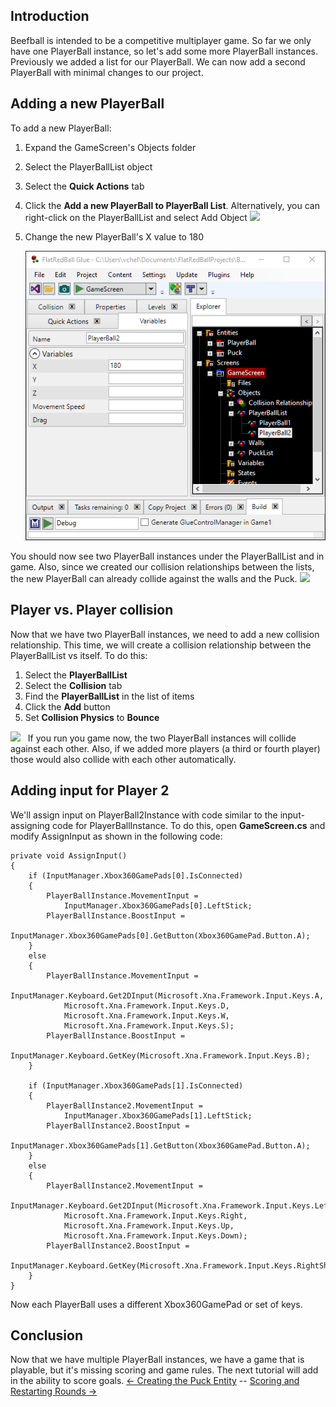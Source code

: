 ## Introduction

Beefball is intended to be a competitive multiplayer game. So far we only have one PlayerBall instance, so let's add some more PlayerBall instances. Previously we added a list for our PlayerBall. We can now add a second PlayerBall with minimal changes to our project.

## 

## Adding a new PlayerBall

To add a new PlayerBall:

1.  Expand the GameScreen's Objects folder

2.  Select the PlayerBallList object

3.  Select the **Quick Actions** tab

4.  Click the **Add a new PlayerBall to PlayerBall List**. Alternatively, you can right-click on the PlayerBallList and select Add Object [![](/wp-content/uploads/2016/01/2021_July_25_145416.gif)](/wp-content/uploads/2016/01/2021_July_25_145416.gif)

5.  Change the new PlayerBall's X value to 180

    ![](/media/2021-07-img_60fdc6f8e4b71.png)

You should now see two PlayerBall instances under the PlayerBallList and in game. Also, since we created our collision relationships between the lists, the new PlayerBall can already collide against the walls and the Puck. [![](/wp-content/uploads/2016/01/2021_July_25_145219.gif)](/wp-content/uploads/2016/01/2021_July_25_145219.gif)  

## Player vs. Player collision

Now that we have two PlayerBall instances, we need to add a new collision relationship. This time, we will create a collision relationship between the PlayerBallList vs itself. To do this:

1.  Select the **PlayerBallList**
2.  Select the **Collision** tab
3.  Find the **PlayerBallList** in the list of items
4.  Click the **Add** button
5.  Set **Collision Physics** to **Bounce**

[![](/wp-content/uploads/2016/01/2021_July_25_143723.gif)](/wp-content/uploads/2016/01/2021_July_25_143723.gif)   If you run you game now, the two PlayerBall instances will collide against each other. Also, if we added more players (a third or fourth player) those would also collide with each other automatically.

## Adding input for Player 2

We'll assign input on PlayerBall2Instance with code similar to the input-assigning code for PlayerBallInstance. To do this, open **GameScreen.cs** and modify AssignInput as shown in the following code:

    private void AssignInput()
    {
        if (InputManager.Xbox360GamePads[0].IsConnected)
        {
            PlayerBallInstance.MovementInput =
                InputManager.Xbox360GamePads[0].LeftStick;
            PlayerBallInstance.BoostInput =
                InputManager.Xbox360GamePads[0].GetButton(Xbox360GamePad.Button.A);
        }
        else
        {
            PlayerBallInstance.MovementInput =
                InputManager.Keyboard.Get2DInput(Microsoft.Xna.Framework.Input.Keys.A,
                Microsoft.Xna.Framework.Input.Keys.D,
                Microsoft.Xna.Framework.Input.Keys.W,
                Microsoft.Xna.Framework.Input.Keys.S);
            PlayerBallInstance.BoostInput =
                InputManager.Keyboard.GetKey(Microsoft.Xna.Framework.Input.Keys.B);
        }

        if (InputManager.Xbox360GamePads[1].IsConnected)
        {
            PlayerBallInstance2.MovementInput =
                InputManager.Xbox360GamePads[1].LeftStick;
            PlayerBallInstance2.BoostInput =
                InputManager.Xbox360GamePads[1].GetButton(Xbox360GamePad.Button.A);
        }
        else
        {
            PlayerBallInstance2.MovementInput =
                InputManager.Keyboard.Get2DInput(Microsoft.Xna.Framework.Input.Keys.Left,
                Microsoft.Xna.Framework.Input.Keys.Right,
                Microsoft.Xna.Framework.Input.Keys.Up,
                Microsoft.Xna.Framework.Input.Keys.Down);
            PlayerBallInstance2.BoostInput = 
                InputManager.Keyboard.GetKey(Microsoft.Xna.Framework.Input.Keys.RightShift);
        }
    }

Now each PlayerBall uses a different Xbox360GamePad or set of keys.

## Conclusion

Now that we have multiple PlayerBall instances, we have a game that is playable, but it's missing scoring and game rules. The next tutorial will add in the ability to score goals. [\<- Creating the Puck Entity](/documentation/tutorials/beefball/creating-the-puck-entity.md "Tutorials:Beefball:Creating the Puck Entity") -- [Scoring and Restarting Rounds -\>](/documentation/tutorials/beefball/scoring-and-restarting-rounds.md "Tutorials:Beefball:Scoring and Restarting Rounds")

